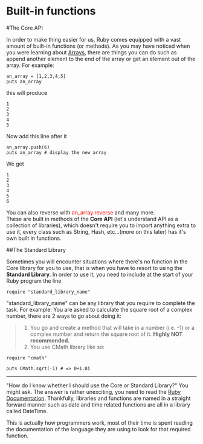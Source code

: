 # Built-in functions

#The Core API

In order to make thing easier for us, Ruby comes equipped with a vast amount of built-in functions (or methods). As you may have noticed when you were learning about [Arrays](arrays.md), there are things you can do such as append another element to the end of the array or get an element out of the array. For example:

    an_array = [1,2,3,4,5]
    puts an_array

this will produce

    1
    2
    3
    4
    5

Now add this line after it

    an_array.push(6)
    puts an_array # display the new array

We get

    1
    2
    3
    4
    5
    6

You can also reverse with <span style="color:red">an_array.reverse</span> and many more.  
These are built in methods of the __Core API__ (let's understand API as a collection of libraries), which doesn't require you to import anything extra to use it, every class such as String, Hash, etc...(more on this later) has it's own built in functions.

##The Standard Library

Sometimes you will encounter situations where there's no function in the Core library for you to use, that is when you have to resort to using the __Standard Library__. In order to use it, you need to include at the start of your Ruby program the line

    require "standard_library_name"

"standard_library_name" can be any library that you require to complete the task.
For example: 
You are asked to calculate the square root of a complex number, there are 2 ways to go about doing it:
>1. You go and create a method that will take in a number (i.e. -1) or a complex number and return the square root of it. __Highly NOT recommended.__
>2. You use CMath library like so:

    require "cmath"

    puts CMath.sqrt(-1) # => 0+1.0i

----------

"How do I know whether I should use the Core or Standard Library?" You might ask. The answer is rather unexciting, you need to read the [Ruby Documentation](http://ruby-doc.org). Thankfully, libraries and functions are named in a straight forward manner such as date and time related functions are all in a library called DateTime. 
 
This is actually how programmers work, most of their time is spent reading the documentation of the language they are using to look for that required function.